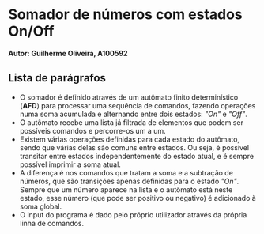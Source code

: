 # Somador de números com estados On/Off
**Autor: Guilherme Oliveira, A100592**

## Lista de parágrafos
- O somador é definido através de um autômato finito determinístico (**AFD**) para processar uma sequência de comandos, fazendo operações numa soma acumulada e alternando entre dois estados: *"On"* e *"Off"*.
- O autômato recebe uma lista já filtrada de elementos que podem ser possíveis comandos e percorre-os um a um.
- Existem várias operações definidas para cada estado do autômato, sendo que várias delas são comuns entre estados. Ou seja, é possível transitar entre estados independentemente do estado atual, e é sempre possível imprimir a soma atual.
- A diferença é nos comandos que tratam a soma e a subtração de números, que são transições apenas definidas para o estado *"On"*. Sempre que um número aparece na lista e o autômato está neste estado, esse número (que pode ser positivo ou negativo) é adicionado à soma global.
- O input do programa é dado pelo próprio utilizador através da própria linha de comandos.